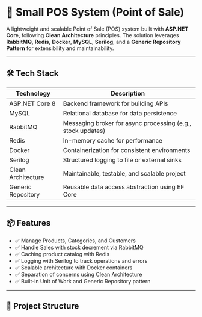 # 🧾 Small POS System (Point of Sale)

A lightweight and scalable Point of Sale (POS) system built with **ASP.NET Core**, following **Clean Architecture** principles. The solution leverages **RabbitMQ**, **Redis**, **Docker**, **MySQL**, **Serilog**, and a **Generic Repository Pattern** for extensibility and maintainability.

---

## 🛠️ Tech Stack

| Technology        | Description                                      |
|-------------------|--------------------------------------------------|
| ASP.NET Core 8     | Backend framework for building APIs              |
| MySQL             | Relational database for data persistence         |
| RabbitMQ          | Messaging broker for async processing (e.g., stock updates) |
| Redis             | In-memory cache for performance                  |
| Docker            | Containerization for consistent environments     |
| Serilog           | Structured logging to file or external sinks     |
| Clean Architecture| Maintainable, testable, and scalable project     |
| Generic Repository| Reusable data access abstraction using EF Core   |

---

## 📦 Features

- ✅ Manage Products, Categories, and Customers
- ✅ Handle Sales with stock decrement via RabbitMQ
- ✅ Caching product catalog with Redis
- ✅ Logging with Serilog to track operations and errors
- ✅ Scalable architecture with Docker containers
- ✅ Separation of concerns using Clean Architecture
- ✅ Built-in Unit of Work and Generic Repository pattern

---

## 📂 Project Structure

